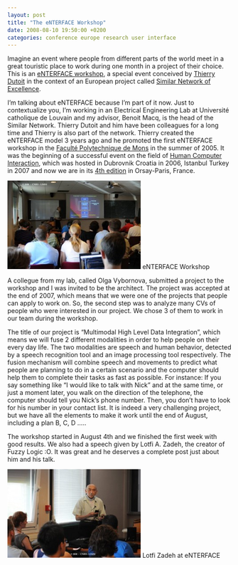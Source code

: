 ```yaml
---
layout: post
title: "The eNTERFACE Workshop"
date: 2008-08-10 19:50:00 +0200
categories: conference europe research user interface
---
```


Imagine an event where people from different parts of the world meet in a great touristic place to work during one month in a project of their choice. This is an <a href="http://www.enterface.net/">eNTERFACE workshop</a>, a special event conceived by <a href="http://tcts.fpms.ac.be/~dutoit/">Thierry Dutoit</a> in the context of an European project called <a href="http://www.similar.cc/">Similar Network of Excellence</a>.

I’m talking about eNTERFACE because I’m part of it now. Just to contextualize you, I’m working in an Electrical Engineering Lab at Université catholique de Louvain and my advisor, Benoit Macq, is the head of the Similar Network. Thierry Dutoit and him have been colleagues for a long time and Thierry is also part of the network. Thierry created the eNTERFACE model 3 years ago and he promoted the first eNTERFACE workshop in the <a href="http://www.fpms.ac.be/">Faculté Polytechnique de Mons</a> in the summer of 2005. It was the beginning of a successful event on the field of <a href="http://en.wikipedia.org/wiki/Human-computer_interaction">Human Computer Interaction</a>, which was hosted in Dubrovnik Croatia in 2006, Istanbul Turkey in 2007 and now we are in its <a href="http://enterface08.limsi.fr/">4th edition</a> in Orsay-Paris, France.

<a href="http://69.89.31.239/~hildeber/wp-content/uploads/2008/08/PIE_0304.jpg">![PIE_0304-300x199.jpg](/images/posts/PIE_0304-300x199.jpg)</a> eNTERFACE Workshop

A collegue from my lab, called Olga Vybornova, submitted a project to the workshop and I was invited to be the architect. The project was accepted at the end of 2007, which means that we were one of the projects that people can apply to work on. So, the second step was to analyze many CVs of people who were interested in our project. We chose 3 of them to work in our team during the workshop.

The title of our project is “Multimodal High Level Data Integration”, which means we will fuse 2 different modalities in order to help people on their every day life. The two modalities are speech and human behavior, detected by a speech recognition tool and an image processing tool respectively. The fusion mechanism will combine speech and movements to predict what people are planning to do in a certain scenario and the computer should help them to complete their tasks as fast as possible. For instance: If you say something like “I would like to talk with Nick” and at the same time, or just a moment later, you walk on the direction of the telephone, the computer should tell you Nick’s phone number. Then, you don’t have to look for his number in your contact list. It is indeed a very challenging project, but we have all the elements to make it work until the end of August, including a plan B, C, D …..

The workshop started in August 4th and we finished the first week with good results. We also had a speech given by Lotfi A. Zadeh, the creator of Fuzzy Logic :O. It was great and he deserves a complete post just about him and his talk.

<a href="http://69.89.31.239/~hildeber/wp-content/uploads/2008/08/PIE_0288.jpg">![PIE_0288-300x199.jpg](/images/posts/PIE_0288-300x199.jpg)</a> Lotfi Zadeh at eNTERFACE
